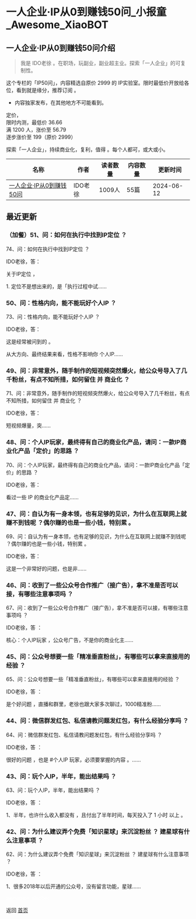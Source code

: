 # 一人企业·IP从0到赚钱50问_小报童_Awesome_XiaoBOT

## 一人企业·IP从0到赚钱50问介绍
> 我是 IDO老徐 。在职场，玩副业，副业超主业。探索「一人企业」的可复制性。    
    
这个专栏的「IP50问」，内容精选自原价 2999 的 IP实验室。限时最低价开放给各位，看到就是缘分，推荐订阅 。    
    
* 内容独家发布，在其他地方不可能看到。    
    
定价，    
限时内测，最低价 36.66    
满 1200 人，涨价至 56.79    
逐步涨价至 199（原价 2999）    
    
探索「一人企业」，持续商业化，复利，值得 。每个人都可，或大或小。  
  


|名称|作者|读者数量|内容数量|更新时间|
|---|---|---|---|---|
|[一人企业·IP从0到赚钱50问](https://xiaobot.net/p/ip50?refer=0b133df9-27dc-423b-8101-639049001c13)|IDO老徐|1009人|55篇|2024-06-12|

## 最近更新
### （加餐）51、问：如何在执行中找到IP定位 ？

74、问：如何在执行中找到IP定位 ？

IDO老徐，答：

关于IP定位 ，

1\. 定位不是想出来的，是「执行过程中试......

### 50、问：性格内向，能不能玩好个人IP ？

73、问：性格内向，能不能玩好个人IP ？

IDO老徐，答：

这是经常被问到的 。

从大方向、最终结果来看，性格不影响你 个人IP......

### 49、问：非常意外，随手制作的短视频突然爆火，给公众号导入了几千粉丝，有点不知所措，如何留住 并 商业化 ？

71、问：非常意外，随手制作的短视频突然爆火，给公众号导入了几千粉丝，有点不知所措，如何留住 并 商业化 ？

IDO老徐，答：

短视频爆量，突......

### 48、问：个人IP玩家，最终得有自己的商业化产品，请问：一款IP商业化产品「定价」的思路 ？

70、问：个人IP玩家，最终得有自己的商业化产品，请问：一款IP商业化产品「定价」的思路 ？

IDO老徐，答：

看过一些 IP 的商业化产品定......

### 47、问：自认为有一身本领，也有足够的见识，为什么在互联网上就赚不到钱呢 ？偶尔赚的也是一些小钱，特别累 。

69、问：自认为有一身本领，也有足够的见识，为什么在互联网上就赚不到钱呢 ？偶尔赚的也是一些小钱，特别累 。

IDO老徐，答：

这是一个非常好的问题，也是非......

### 46、问：收到了一些公众号合作推广（接广告），拿不准是否可以接，有哪些注意事项吗 ？

67、问：收到了一些公众号合作推广（接广告），拿不准是否可以接，有哪些注意事项吗 ？

IDO老徐，答 ：

核心：个人IP玩家 ，公众号广告，不是你的商业化主......

### 45、问：公众号想要一些「精准垂直粉丝」，有哪些可以拿来直接用的经验 ？

65、问：公众号想要一些「精准垂直粉丝」，有哪些可以拿来直接用的经验 ？

IDO老徐，答 ：

是个好问题 ，直播和群里，老徐也跟大家多次聊过，1000精准粉......

### 44、问：微信群发红包、私信请教问题发红包，有什么经验分享吗 ？

64、问：微信群发红包、私信请教问题发红包，有什么经验分享吗 ？

IDO老徐，答 ：

很好的问题 ，也是 #个人IP  玩家，必须要掌握的内容 。......

### 43、问：玩个人IP，半年，能出结果吗 ？

63、问：玩个人IP，半年，能出结果吗 ？

IDO老徐，答 ：

1、半年，也许什么收入都没有 ，且付出了半年时间，每天投入了 1 小时 以上 。

### 42、问：为什么建议弄个免费「知识星球」来沉淀粉丝 ？ 建星球有什么注意事项 ？

62、问：为什么建议弄个免费「知识星球」来沉淀粉丝 ？ 建星球有什么注意事项 ？

IDO老徐，答 ：

1、很多2018年以后开通的公众号，没有留言功能，星球......


<a href="https://github.com/Reno9527/awesome-xiaobot" style="color: white; text-decoration: none;">awesome-xiaobot</a>

返回 [首页](../README.md)
